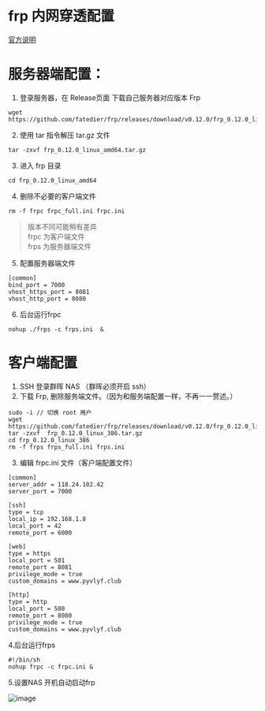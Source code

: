 # frp 内网穿透配置

[官方说明](https://github.com/fatedier/frp)

# 服务器端配置：
1.  登录服务器，在 Release页面 下载自己服务器对应版本 Frp
```
wget https://github.com/fatedier/frp/releases/download/v0.12.0/frp_0.12.0_linux_amd64.tar.gz
```
2. 使用 tar 指令解压 tar.gz 文件
```
tar -zxvf frp_0.12.0_linux_amd64.tar.gz
```
3. 进入 frp 目录
```
cd frp_0.12.0_linux_amd64
```
4. 删除不必要的客户端文件
```
rm -f frpc frpc_full.ini frpc.ini
```
> 版本不同可能稍有差异   
> frpc 为客户端文件  
> frps 为服务器端文件

5. 配置服务器端文件

```
[common]
bind_port = 7000
vhost_https_port = 8081
vhost_http_port = 8080
```

6. 后台运行frpc
```
nohup ./frps -c frps.ini  &
```

# 客户端配置
1. SSH 登录群晖 NAS （群晖必须开启 ssh）
2. 下载 Frp, 删除服务端文件。（因为和服务端配置一样，不再一一赘述。）
```
sudo -i // 切换 root 用户
wget https://github.com/fatedier/frp/releases/download/v0.12.0/frp_0.12.0_linux_386.tar.gz 
tar -zxvf  frp_0.12.0_linux_386.tar.gz
cd frp_0.12.0_linux_386
rm -f frps frps_full.ini frps.ini
```
3. 编辑 frpc.ini 文件（客户端配置文件）

```
[common]
server_addr = 118.24.102.42
server_port = 7000

[ssh]
type = tcp
local_ip = 192.168.1.8
local_port = 42
remote_port = 6000

[web]
type = https
local_port = 501
remote_port = 8081
privilege_mode = true
custom_domains = www.pyvlyf.club

[http]
type = http
local_port = 500
remote_port = 8080
privilege_mode = true
custom_domains = www.pyvlyf.club
```

4.后台运行frps
```
#!/bin/sh
nohup frpc -c frpc.ini &
```

5.设置NAS 开机自动启动frp

<!-- ![image](https://raw.githubusercontent.com/PhoYttVan/Image-Hosting-/master/frp%20boot%20nas%20setting.png) -->
![image](../pic/frp%20boot%20nas%20setting.png)